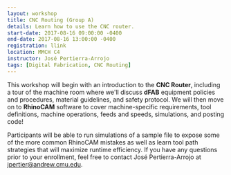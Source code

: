 ```yaml
---
layout: workshop
title: CNC Routing (Group A)
details: Learn how to use the CNC router.
start-date: 2017-08-16 09:00:00 -0400
end-date: 2017-08-16 13:00:00 -0400
registration: llink
location: MMCH C4
instructor: José Pertierra-Arrojo
tags: [Digital Fabrication, CNC Routing]
---
```


This workshop will begin with an introduction to the **CNC Router**, including a tour of the machine room where we'll discuss **dFAB** equipment policies and procedures, material guidelines, and safety protocol. We will then move on to **RhinoCAM** software to cover machine-specific requirements, tool definitions, machine operations, feeds and speeds, simulations, and posting code!

Participants will be able to run simulations of a sample file to expose some of the more common RhinoCAM mistakes as well as learn tool path strategies that will maximize runtime efficiency. If you have any questions prior to your enrollment, feel free to contact José Pertierra-Arrojo at [jpertier@andrew.cmu.edu](jpertier@andrew.cmu.edu).
